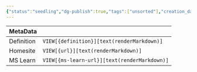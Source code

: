 ```yaml
---
{"status":"seedling","dg-publish":true,"tags":["unsorted"],"creation_date":"2024-05-09 22:02","definition":"undefined","ms-learn-url":"undefined","url":"undefined","aliases":null,"permalink":"/unsorted/zlocation/","dgPassFrontmatter":true}
---
```



| MetaData   |                                              |
| ---------- | -------------------------------------------- |
| Definition | `VIEW[{definition}][text(renderMarkdown)]`   |
| Homesite   | `VIEW[{url}][text(renderMarkdown)]`          |
| MS Learn   | `VIEW[{ms-learn-url}][text(renderMarkdown)]` |
